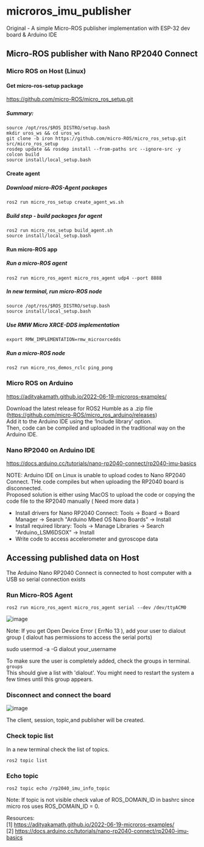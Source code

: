 # microros_imu_publisher
Original - A simple Micro-ROS publisher implementation with ESP-32 dev board &amp; Arduino IDE

## Micro-ROS publisher with Nano RP2040 Connect 

### Micro ROS on Host (Linux) 
#### Get micro-ros-setup package
https://github.com/micro-ROS/micro_ros_setup.git
##### Summary:
  `source /opt/ros/$ROS_DISTRO/setup.bash`  
  `mkdir uros_ws && cd uros_ws`  
  `git clone -b iron https://github.com/micro-ROS/micro_ros_setup.git src/micro_ros_setup`  
  `rosdep update && rosdep install --from-paths src --ignore-src -y`    
  `colcon build`    
  `source install/local_setup.bash`   
#### Create agent
  ##### Download micro-ROS-Agent packages
    ros2 run micro_ros_setup create_agent_ws.sh
  ##### Build step - build packages for agent
    ros2 run micro_ros_setup build_agent.sh
    source install/local_setup.bash
#### Run micro-ROS app
  ##### Run a micro-ROS agent
    ros2 run micro_ros_agent micro_ros_agent udp4 --port 8888
  
  ##### In new terminal, run micro-ROS node
    source /opt/ros/$ROS_DISTRO/setup.bash
    source install/local_setup.bash
  ##### Use RMW Micro XRCE-DDS implementation
    export RMW_IMPLEMENTATION=rmw_microxrcedds
  ##### Run a micro-ROS node
    ros2 run micro_ros_demos_rclc ping_pong


### Micro ROS on Arduino 
https://adityakamath.github.io/2022-06-19-microros-examples/  

Download the latest release for ROS2 Humble as a .zip file (https://github.com/micro-ROS/micro_ros_arduino/releases)   
Add it to the Arduino IDE using the ‘Include library’ option.   
Then, code can be compiled and uploaded in the traditional way on the Arduino IDE.  

### Nano RP2040 on Arduino IDE
https://docs.arduino.cc/tutorials/nano-rp2040-connect/rp2040-imu-basics  

NOTE: Arduino IDE on Linux is unable to upload codes to Nano RP2040 Connect. THe code compiles but when uploading the RP2040 board is disconnected.  
Proposed solution is either using MacOS to upload the code or copying the code file to the RP2040 manually ( Need more data )  

- Install drivers for Nano RP2040 Connect: Tools -> Board -> Board Manager -> Search "Arduino Mbed OS Nano Boards" -> Install  
- Install required library: Tools -> Manage Libraries -> Search "Arduino_LSM6DSOX" -> Install  
- Write code to access accelerometer and gyroscope data  

## Accessing published data on Host 
The Arduino Nano RP2040 Connect is connected to host computer with a USB so serial connection exists

### Run Micro-ROS Agent 
    ros2 run micro_ros_agent micro_ros_agent serial --dev /dev/ttyACM0
![image](https://user-images.githubusercontent.com/94715242/219905559-a5b8892d-9ea5-4479-926b-c9e814b2274f.png)

 Note: If you get Open Device Error ( ErrNo 13 ), add your user to dialout group ( dialout has permissions to access the serial ports)

 sudo usermod -a -G dialout your_username

 To make sure the user is completely added, check the groups in terminal. 
 `groups`  
 This should give a list with 'dialout'. You might need to restart the system a few times until this group appears.
 
 
### Disconnect and connect the board
![image](https://user-images.githubusercontent.com/94715242/219905603-d9f27bff-201d-434a-8687-d9df25faeccc.png)
  
  The client, session, topic,and publisher will be created.  
### Check topic list 
In a new terminal check the list of topics.  

    ros2 topic list
### Echo topic 
    ros2 topic echo /rp2040_imu_info_topic
  
Note: If topic is not visible check value of ROS_DOMAIN_ID in bashrc since micro ros uses ROS_DOMAIN_ID = 0. 

Resources:  
[1] https://adityakamath.github.io/2022-06-19-microros-examples/  
[2] https://docs.arduino.cc/tutorials/nano-rp2040-connect/rp2040-imu-basics  
      
